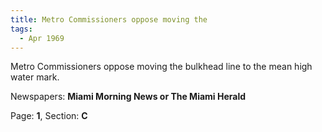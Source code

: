 ```yaml
---  
title: Metro Commissioners oppose moving the  
tags:  
  - Apr 1969  
---  
```

  
Metro Commissioners oppose moving the bulkhead line to the mean high water mark.  
  
Newspapers: **Miami Morning News or The Miami Herald**  
  
Page: **1**, Section: **C** 
